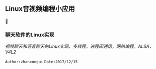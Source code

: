 ## Linux音视频编程小应用

:apple:

### 聊天软件的Linux实现
*视频聊天和语音聊天的Linux实现，多线程，进程间通信，网络编程，ALSA，V4L2*


`Author:zhanxuegui` 
`Date:2017/12/15`
